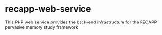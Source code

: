 # recapp-web-service
This PHP web service provides the back-end infrastructure for the RECAPP pervasive memory study framework
